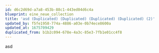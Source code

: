 ```yaml
---
id: d6c2d69d-a7a8-453b-88c1-443ed04d6c4a
blueprint: eine_neue_collection
title: 'asd (Duplicated) (Duplicated) (Duplicated) (Duplicated) (2)'
updated_by: f5fe1958-774a-4886-a03e-0b74ece8600a
updated_at: 1675709429
duplicated_from: b1b2c094-678e-4a3c-85e3-7fb1e01cc4f8
---
```

asd